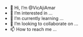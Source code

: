 - 👋 Hi, I’m @VicAjiAmar
- 👀 I’m interested in ...
- 🌱 I’m currently learning ...
- 💞️ I’m looking to collaborate on ...
- 📫 How to reach me ...

<!---
VicAjiAmar/VicAjiAmar is a ✨ special ✨ repository because its `README.md` (this file) appears on your GitHub profile.
You can click the Preview link to take a look at your changes.
--->

